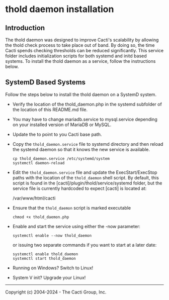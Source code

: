 # thold daemon installation

## Introduction

The thold daemon was designed to improve Cacti's scalability by allowing the
thold check process to take place out of band.  By doing so, the time Cacti
spends checking thresholds can be reduced significantly.  This service folder
includes initialization scripts for both systemd and initd based systems.  To
install the thold daemon as a service, follow the instructions below.

## SystemD Based Systems

Follow the steps below to install the thold daemon on a SystemD system.

* Verify the location of the thold_daemon.php in the systemd subfolder of the
  location of this README.md file.

* You may have to change mariadb.service to mysql.service depending on your
  installed version of MariaDB or MySQL.

* Update the <CACTIPATH> to point to you Cacti base path.

* Copy the `thold_daemon.service` file to systemd directory and then reload the
  systemd daemon so that it knows the new service is available.

  ```shell
  cp thold_daemon.service /etc/systemd/system
  systemctl daemon-reload
  ```

* Edit the `thold_daemon.service` file and update the ExecStart/ExecStop paths
  with the location of the `thold_daemon` shell script.  By default, this script
  is found in the [cacti]/plugin/thold/service/systemd folder, but the service
  file is currently hardcoded to expect [cacti] is located at:

  /var/www/html/cacti

* Ensure that the `thold_daemon` script is marked executable

  ```shell
  chmod +x thold_daemon.php
  ```

* Enable and start the service using either the -now parameter:

  ```shell
  systemctl enable --now thold_daemon
  ```

  or issuing two separate commands if you want to start at a later date:

  ```shell
  systemctl enable thold_daemon
  systemctl start thold_daemon
  ```

* Running on Windows?  Switch to Linux!

* System V init?  Upgrade your Linux!

-----------------------------------------------
Copyright (c) 2004-2024 - The Cacti Group, Inc.
